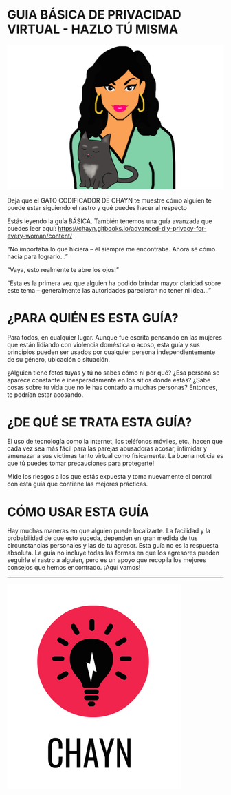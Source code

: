 # GUIA BÁSICA DE PRIVACIDAD VIRTUAL - HAZLO TÚ MISMA

![](assets/spanishcover.png)

Deja que el GATO CODIFICADOR DE CHAYN te muestre cómo alguien te puede estar siguiendo el rastro y qué puedes hacer al respecto 

Estás leyendo la guía BÁSICA. También tenemos una guía avanzada que puedes leer aquí: https://chayn.gitbooks.io/advanced-diy-privacy-for-every-woman/content/


“No importaba lo que hiciera – él siempre me encontraba. Ahora sé cómo hacía para lograrlo…”


“Vaya, esto realmente te abre los ojos!” 


“Esta es la primera vez que alguien ha podido brindar mayor claridad sobre este tema – generalmente las autoridades parecieran no tener ni idea…”


# ¿PARA QUIÉN ES ESTA GUÍA?

Para todos, en cualquier lugar. Aunque fue escrita pensando en  las mujeres que están lidiando con violencia doméstica o acoso, esta guía y sus principios pueden ser usados por cualquier persona independientemente de su género, ubicación o situación.

¿Alguien tiene fotos tuyas y tú no sabes cómo ni por qué? ¿Esa persona se aparece constante e inesperadamente en los sitios donde estás? ¿Sabe cosas sobre tu vida que no le has contado a muchas personas? Entonces, te podrían estar acosando.


# ¿DE QUÉ SE TRATA ESTA GUÍA?

El uso de tecnología como la internet, los teléfonos móviles, etc., hacen que cada vez sea más fácil para las parejas abusadoras acosar, intimidar y amenazar a sus víctimas tanto virtual como físicamente. La buena noticia es que tú puedes tomar precauciones para protegerte!

Mide los riesgos a los que estás expuesta y toma nuevamente el control con esta guía que contiene las mejores prácticas.


# CÓMO USAR ESTA GUÍA

Hay muchas maneras en que alguien puede localizarte. La facilidad y la probabilidad de que esto suceda, dependen en gran medida de tus circunstancias personales y las de tu agresor. Esta guía no es la respuesta absoluta. La guía no incluye todas las formas en que los agresores pueden seguirle el rastro a alguien, pero es un apoyo que recopila los mejores consejos que hemos encontrado. ¡Aquí vamos!

 
 
---

![](assets/chayn%20icon.jpg)
